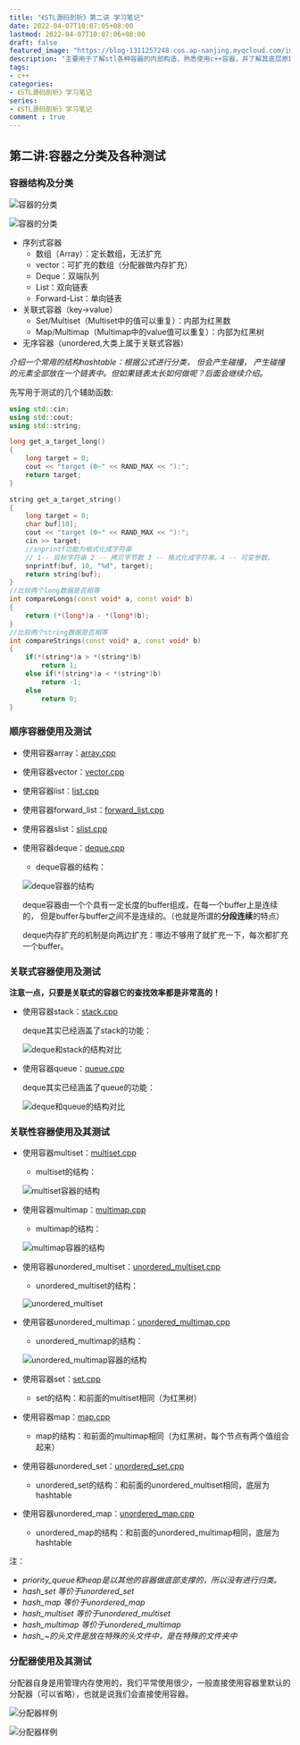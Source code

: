```yaml
---
title: "《STL源码剖析》第二讲 学习笔记"
date: 2022-04-07T10:07:05+08:00
lastmod: 2022-04-07T10:07:06+08:00
draft: false
featured_image: "https://blog-1311257248.cos.ap-nanjing.myqcloud.com/imgs/STL.png"
description: "主要用于了解stl各种容器的内部构造，熟悉使用c++容器，并了解其底层原理。"
tags:
- c++
categories:
- 《STL源码剖析》学习笔记
series:
- 《STL源码剖析》学习笔记
comment : true
---
```


## 第二讲:容器之分类及各种测试

### 容器结构及分类

![容器的分类](https://blog-1311257248.cos.ap-nanjing.myqcloud.com/imgs/stl/img2_1.jpg)

![容器的分类](https://blog-1311257248.cos.ap-nanjing.myqcloud.com/imgs/stl/img2_2.jpg)

* 序列式容器
    * 数组（Array）：定长数组，无法扩充
    * vector：可扩充的数组（分配器做内存扩充）
    * Deque：双端队列
    * List：双向链表
    * Forward-List：单向链表
* 关联式容器（key->value）
    * Set/Multiset（Multiset中的值可以重复）：内部为红黑数
    * Map/Multimap（Multimap中的value值可以重复）：内部为红黑树
* 无序容器（unordered,大类上属于关联式容器）

*介绍一个常用的结构hashtable：根据公式进行分类， 但会产生碰撞，
产生碰撞的元素全部放在一个链表中。但如果链表太长如何做呢？后面会继续介绍。*

先写用于测试的几个辅助函数:
```c++
using std::cin;
using std::cout;
using std::string;

long get_a_target_long()
{
    long target = 0;
    cout << "target (0~" << RAND_MAX << "):";
    return target;
}

string get_a_target_string()
{
    long target = 0;
    char buf[10];
    cout << "target (0~" << RAND_MAX << "):";
    cin >> target;
    //snprintf功能为格式化成字符串
    // 1-- 目标字符串 2 -- 拷贝字节数 3 -- 格式化成字符串。4 -- 可变参数。
    snprintf(buf, 10, "%d", target);
    return string(buf);
}
//比较两个long数据是否相等
int compareLongs(const void* a, const void* b)
{
    return (*(long*)a - *(long*)b);
}
//比较两个string数据是否相等
int compareStrings(const void* a, const void* b)
{
    if(*(string*)a > *(string*)b)
        return 1;
    else if(*(string*)a < *(string*)b)
        return -1;
    else
        return 0;
}
```

### 顺序容器使用及测试
* 使用容器array：[array.cpp](https://github.com/caixiongjiang/STL_sourcecode/blob/master/%E7%AC%AC%E4%BA%8C%E8%AE%B2/array.cpp)
* 使用容器vector：[vector.cpp](https://github.com/caixiongjiang/STL_sourcecode/blob/master/%E7%AC%AC%E4%BA%8C%E8%AE%B2/vector.cpp)
* 使用容器list：[list.cpp](https://github.com/caixiongjiang/STL_sourcecode/blob/master/%E7%AC%AC%E4%BA%8C%E8%AE%B2/list.cpp)
* 使用容器forward_list：[forward_list.cpp](https://github.com/caixiongjiang/STL_sourcecode/blob/master/%E7%AC%AC%E4%BA%8C%E8%AE%B2/forward_list.cpp)
* 使用容器slist：[slist.cpp](https://github.com/caixiongjiang/STL_sourcecode/blob/master/%E7%AC%AC%E4%BA%8C%E8%AE%B2/slist.cpp)
* 使用容器deque：[deque.cpp](https://github.com/caixiongjiang/STL_sourcecode/blob/master/%E7%AC%AC%E4%BA%8C%E8%AE%B2/deque.cpp)
  * deque容器的结构：
  
  ![deque容器的结构](https://blog-1311257248.cos.ap-nanjing.myqcloud.com/imgs/stl/img2_3.jpg)
  
  deque容器由一个个具有一定长度的buffer组成，在每一个buffer上是连续的，
但是buffer与buffer之间不是连续的。（也就是所谓的**分段连续**的特点）
  
  deque内存扩充的机制是向两边扩充：哪边不够用了就扩充一下，每次都扩充一个buffer。
### 关联式容器使用及测试
**注意一点，只要是关联式的容器它的查找效率都是非常高的！**
* 使用容器stack：[stack.cpp](https://github.com/caixiongjiang/STL_sourcecode/blob/master/%E7%AC%AC%E4%BA%8C%E8%AE%B2/stack.cpp)
  
  deque其实已经涵盖了stack的功能：
  
  ![deque和stack的结构对比](https://blog-1311257248.cos.ap-nanjing.myqcloud.com/imgs/stl/img2_4.jpg)
* 使用容器queue：[queue.cpp](https://github.com/caixiongjiang/STL_sourcecode/blob/master/%E7%AC%AC%E4%BA%8C%E8%AE%B2/queue.cpp)
  
  deque其实已经涵盖了queue的功能：

  ![deque和queue的结构对比](https://blog-1311257248.cos.ap-nanjing.myqcloud.com/imgs/stl/img2_5.jpg)

### 关联性容器使用及其测试
* 使用容器multiset：[multiset.cpp](https://github.com/caixiongjiang/STL_sourcecode/blob/master/%E7%AC%AC%E4%BA%8C%E8%AE%B2/multiset.cpp)
  * multiset的结构：
  
  ![multiset容器的结构](https://blog-1311257248.cos.ap-nanjing.myqcloud.com/imgs/stl/img2_6.png)
* 使用容器multimap：[multimap.cpp](https://github.com/caixiongjiang/STL_sourcecode/blob/master/%E7%AC%AC%E4%BA%8C%E8%AE%B2/multimap.cpp)
  * multimap的结构：
  
  ![multimap容器的结构](https://blog-1311257248.cos.ap-nanjing.myqcloud.com/imgs/stl/img2_7.jpg)
* 使用容器unordered_multiset：[unordered_multiset.cpp](https://github.com/caixiongjiang/STL_sourcecode/blob/master/%E7%AC%AC%E4%BA%8C%E8%AE%B2/unordered_multiset.cpp)
  * unordered_multiset的结构：
  
  ![unordered_multiset](https://blog-1311257248.cos.ap-nanjing.myqcloud.com/imgs/img2_8.jpg)
* 使用容器unordered_multimap：[unordered_multimap.cpp](https://github.com/caixiongjiang/STL_sourcecode/blob/master/%E7%AC%AC%E4%BA%8C%E8%AE%B2/unordered_multimap.cpp)
  * unordered_multimap的结构：

  ![unordered_multimap容器的结构](https://blog-1311257248.cos.ap-nanjing.myqcloud.com/imgs/img2_9.jpg)
* 使用容器set：[set.cpp](https://github.com/caixiongjiang/STL_sourcecode/blob/master/%E7%AC%AC%E4%BA%8C%E8%AE%B2/set.cpp)
  * set的结构：和前面的multiset相同（为红黑树）
* 使用容器map：[map.cpp](https://github.com/caixiongjiang/STL_sourcecode/blob/master/%E7%AC%AC%E4%BA%8C%E8%AE%B2/map.cpp)
  * map的结构：和前面的multimap相同（为红黑树，每个节点有两个值组合起来）
  
* 使用容器unordered_set：[unordered_set.cpp](https://github.com/caixiongjiang/STL_sourcecode/blob/master/%E7%AC%AC%E4%BA%8C%E8%AE%B2/unordered_set.cpp)
  * unordered_set的结构：和前面的unordered_multiset相同，底层为hashtable
* 使用容器unordered_map：[unordered_map.cpp](https://github.com/caixiongjiang/STL_sourcecode/blob/master/%E7%AC%AC%E4%BA%8C%E8%AE%B2/unordered_map.cpp)
  * unordered_map的结构：和前面的unordered_multimap相同，底层为hashtable

注：
* *priority_queue和heap是以其他的容器做底部支撑的，所以没有进行归类。*
* *hash_set 等价于unordered_set*
* *hash_map 等价于unordered_map*
* *hash_multiset 等价于unordered_multiset*
* *hash_multimap 等价于unordered_multimap*
* *hash_~的头文件是放在特殊的头文件中，是在特殊的文件夹中*

### 分配器使用及其测试

分配器自身是用管理内存使用的，我们平常使用很少，一般直接使用容器里默认的分配器（可以省略），也就是说我们会直接使用容器。

![分配器样例](https://blog-1311257248.cos.ap-nanjing.myqcloud.com/imgs/stl/img2_10.jpg)

![分配器样例](https://blog-1311257248.cos.ap-nanjing.myqcloud.com/imgs/stl/img2_11.jpg)

